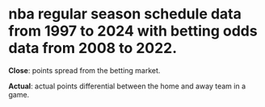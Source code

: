 # nba regular season schedule data from 1997 to 2024 with betting odds data from 2008 to 2022.

**Close**: points spread from the betting market.

**Actual**: actual points differential between the home and away team in a game.
